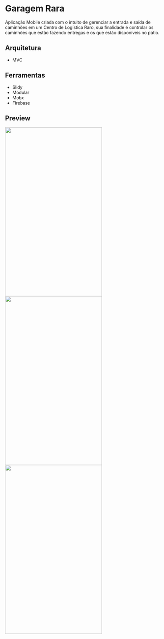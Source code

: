 # Garagem Rara

Aplicação Mobile criada com o intuito de gerenciar a entrada e saída de caminhões em um Centro de Logística Raro, sua finalidade é controlar os caminhões que estão fazendo entregas e os que estão disponíveis no pátio.


## Arquitetura

- MVC

## Ferramentas

- Slidy
- Modular
- Mobx
- Firebase

## Preview

<p float="left"> 
 <img src="https://raw.githubusercontent.com/victorgarcia10/garagem_rara/master/github_images/print_1.png" width="315" height="550"/>
 <img src="https://raw.githubusercontent.com/victorgarcia10/garagem_rara/master/github_images/print_2.png" width="315" height="550"/>
 <img src="https://raw.githubusercontent.com/victorgarcia10/garagem_rara/master/github_images/print_3.png" width="315" height="550"/>
</p>

